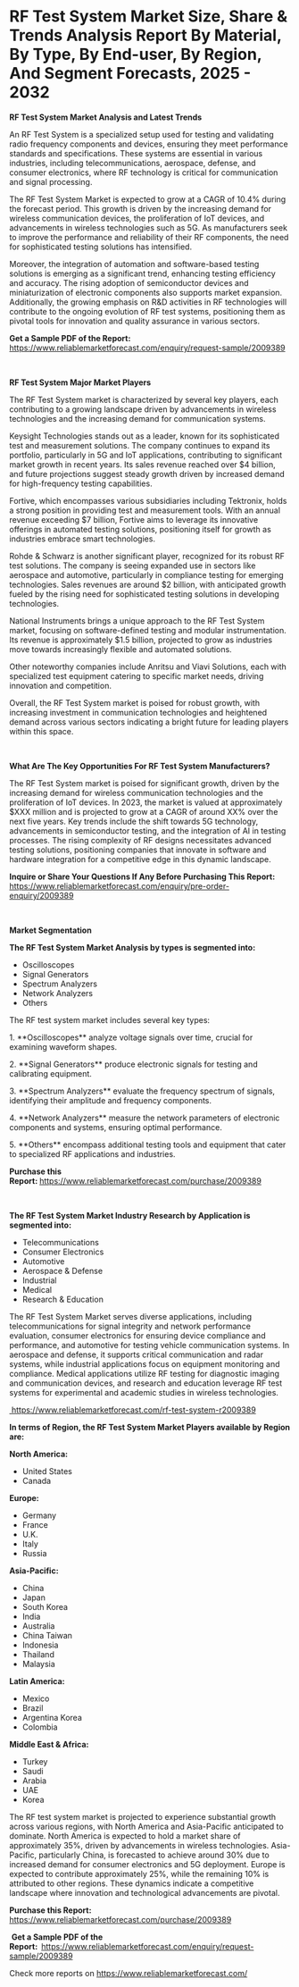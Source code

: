 <p><h1>RF Test System Market Size, Share & Trends Analysis Report By Material, By Type, By End-user, By Region, And Segment Forecasts, 2025 - 2032</h1></p><p><strong>RF Test System Market Analysis and Latest Trends</strong></p>
<p><p>An RF Test System is a specialized setup used for testing and validating radio frequency components and devices, ensuring they meet performance standards and specifications. These systems are essential in various industries, including telecommunications, aerospace, defense, and consumer electronics, where RF technology is critical for communication and signal processing.</p><p>The RF Test System Market is expected to grow at a CAGR of 10.4% during the forecast period. This growth is driven by the increasing demand for wireless communication devices, the proliferation of IoT devices, and advancements in wireless technologies such as 5G. As manufacturers seek to improve the performance and reliability of their RF components, the need for sophisticated testing solutions has intensified.</p><p>Moreover, the integration of automation and software-based testing solutions is emerging as a significant trend, enhancing testing efficiency and accuracy. The rising adoption of semiconductor devices and miniaturization of electronic components also supports market expansion. Additionally, the growing emphasis on R&D activities in RF technologies will contribute to the ongoing evolution of RF test systems, positioning them as pivotal tools for innovation and quality assurance in various sectors.</p></p>
<p><strong>Get a Sample PDF of the Report:&nbsp;</strong> <a href="https://www.reliablemarketforecast.com/enquiry/request-sample/2009389?utm_campaign=2932&utm_medium=2&utm_source=Github&utm_content=ia&utm_term=10042025&utm_id=rf-test-system">https://www.reliablemarketforecast.com/enquiry/request-sample/2009389</a></p>
<p>&nbsp;</p>
<p><strong>RF Test System Major Market Players</strong></p>
<p><p>The RF Test System market is characterized by several key players, each contributing to a growing landscape driven by advancements in wireless technologies and the increasing demand for communication systems. </p><p>Keysight Technologies stands out as a leader, known for its sophisticated test and measurement solutions. The company continues to expand its portfolio, particularly in 5G and IoT applications, contributing to significant market growth in recent years. Its sales revenue reached over $4 billion, and future projections suggest steady growth driven by increased demand for high-frequency testing capabilities.</p><p>Fortive, which encompasses various subsidiaries including Tektronix, holds a strong position in providing test and measurement tools. With an annual revenue exceeding $7 billion, Fortive aims to leverage its innovative offerings in automated testing solutions, positioning itself for growth as industries embrace smart technologies.</p><p>Rohde & Schwarz is another significant player, recognized for its robust RF test solutions. The company is seeing expanded use in sectors like aerospace and automotive, particularly in compliance testing for emerging technologies. Sales revenues are around $2 billion, with anticipated growth fueled by the rising need for sophisticated testing solutions in developing technologies.</p><p>National Instruments brings a unique approach to the RF Test System market, focusing on software-defined testing and modular instrumentation. Its revenue is approximately $1.5 billion, projected to grow as industries move towards increasingly flexible and automated solutions.</p><p>Other noteworthy companies include Anritsu and Viavi Solutions, each with specialized test equipment catering to specific market needs, driving innovation and competition.</p><p>Overall, the RF Test System market is poised for robust growth, with increasing investment in communication technologies and heightened demand across various sectors indicating a bright future for leading players within this space.</p></p>
<p>&nbsp;</p>
<p><strong>What Are The Key Opportunities For RF Test System Manufacturers?</strong></p>
<p><p>The RF Test System market is poised for significant growth, driven by the increasing demand for wireless communication technologies and the proliferation of IoT devices. In 2023, the market is valued at approximately $XXX million and is projected to grow at a CAGR of around XX% over the next five years. Key trends include the shift towards 5G technology, advancements in semiconductor testing, and the integration of AI in testing processes. The rising complexity of RF designs necessitates advanced testing solutions, positioning companies that innovate in software and hardware integration for a competitive edge in this dynamic landscape.</p></p>
<p><strong>Inquire or Share Your Questions If Any Before Purchasing This Report:</strong> <a href="https://www.reliablemarketforecast.com/enquiry/pre-order-enquiry/2009389?utm_campaign=2932&utm_medium=2&utm_source=Github&utm_content=ia&utm_term=10042025&utm_id=rf-test-system">https://www.reliablemarketforecast.com/enquiry/pre-order-enquiry/2009389</a></p>
<p>&nbsp;</p>
<p><strong>Market Segmentation</strong></p>
<p><strong>The RF Test System Market Analysis by types is segmented into:</strong></p>
<p><ul><li>Oscilloscopes</li><li>Signal Generators</li><li>Spectrum Analyzers</li><li>Network Analyzers</li><li>Others</li></ul></p>
<p><p>The RF test system market includes several key types: </p><p>1. **Oscilloscopes** analyze voltage signals over time, crucial for examining waveform shapes. </p><p>2. **Signal Generators** produce electronic signals for testing and calibrating equipment. </p><p>3. **Spectrum Analyzers** evaluate the frequency spectrum of signals, identifying their amplitude and frequency components. </p><p>4. **Network Analyzers** measure the network parameters of electronic components and systems, ensuring optimal performance. </p><p>5. **Others** encompass additional testing tools and equipment that cater to specialized RF applications and industries.</p></p>
<p><strong>Purchase this Report:&nbsp;</strong><a href="https://www.reliablemarketforecast.com/purchase/2009389?utm_campaign=2932&utm_medium=2&utm_source=Github&utm_content=ia&utm_term=10042025&utm_id=rf-test-system">https://www.reliablemarketforecast.com/purchase/2009389</a></p>
<p>&nbsp;</p>
<p><strong>The RF Test System Market Industry Research by Application is segmented into:</strong></p>
<p><ul><li>Telecommunications</li><li>Consumer Electronics</li><li>Automotive</li><li>Aerospace & Defense</li><li>Industrial</li><li>Medical</li><li>Research & Education</li></ul></p>
<p><p>The RF Test System Market serves diverse applications, including telecommunications for signal integrity and network performance evaluation, consumer electronics for ensuring device compliance and performance, and automotive for testing vehicle communication systems. In aerospace and defense, it supports critical communication and radar systems, while industrial applications focus on equipment monitoring and compliance. Medical applications utilize RF testing for diagnostic imaging and communication devices, and research and education leverage RF test systems for experimental and academic studies in wireless technologies.</p></p>
<p><a href="https://www.reliablemarketforecast.com/rf-test-system-r2009389?utm_campaign=2932&utm_medium=2&utm_source=Github&utm_content=ia&utm_term=10042025&utm_id=rf-test-system">&nbsp;https://www.reliablemarketforecast.com/rf-test-system-r2009389</a></p>
<p><strong>In terms of Region, the RF Test System Market Players available by Region are:</strong></p>
<p>
    <p> <strong> North America: </strong>
        <ul>
            <li>United States</li>
            <li>Canada</li>
        </ul>
        </p> 
    <p> <strong> Europe: </strong>
        <ul>
            <li>Germany</li>
            <li>France</li>
            <li>U.K.</li>
            <li>Italy</li>
            <li>Russia</li>
        </ul>
        </p> 
    <p> <strong> Asia-Pacific: </strong>
        <ul>
            <li>China</li>
            <li>Japan</li>
            <li>South Korea</li>
            <li>India</li>
            <li>Australia</li>
            <li>China Taiwan</li>
            <li>Indonesia</li>
            <li>Thailand</li>
            <li>Malaysia</li>
        </ul>
        </p> 
    <p> <strong> Latin America: </strong>
        <ul>
            <li>Mexico</li>
            <li>Brazil</li>
            <li>Argentina Korea</li>
            <li>Colombia</li>
        </ul>
        </p> 
    <p> <strong> Middle East & Africa: </strong>
        <ul>
            <li>Turkey</li>
            <li>Saudi</li>
            <li>Arabia</li>
            <li>UAE</li>
            <li>Korea</li>
        </ul>
    </p>
    </p>
<p><p>The RF test system market is projected to experience substantial growth across various regions, with North America and Asia-Pacific anticipated to dominate. North America is expected to hold a market share of approximately 35%, driven by advancements in wireless technologies. Asia-Pacific, particularly China, is forecasted to achieve around 30% due to increased demand for consumer electronics and 5G deployment. Europe is expected to contribute approximately 25%, while the remaining 10% is attributed to other regions. These dynamics indicate a competitive landscape where innovation and technological advancements are pivotal.</p></p>
<p><strong>Purchase this Report: </strong><a href="https://www.reliablemarketforecast.com/purchase/2009389?utm_campaign=2932&utm_medium=2&utm_source=Github&utm_content=ia&utm_term=10042025&utm_id=rf-test-system">https://www.reliablemarketforecast.com/purchase/2009389</a></p>
<p>&nbsp;<strong>Get a Sample PDF of the Report:&nbsp;&nbsp;</strong><a href="https://www.reliablemarketforecast.com/enquiry/request-sample/2009389?utm_campaign=2932&utm_medium=2&utm_source=Github&utm_content=ia&utm_term=10042025&utm_id=rf-test-system">https://www.reliablemarketforecast.com/enquiry/request-sample/2009389</a></p>
<p><strong></strong></p>
<p>Check more reports on <a href="https://www.reliablemarketforecast.com/?utm_campaign=2932&utm_medium=2&utm_source=Github&utm_content=ia&utm_term=10042025&utm_id=rf-test-system">https://www.reliablemarketforecast.com/</a></p>